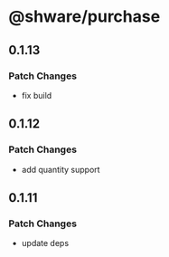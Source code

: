 # @shware/purchase

## 0.1.13

### Patch Changes

- fix build

## 0.1.12

### Patch Changes

- add quantity support

## 0.1.11

### Patch Changes

- update deps
